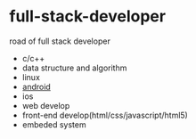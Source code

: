 # full-stack-developer
road of full stack developer
- c/c++
- data structure and algorithm
- linux
- [android](android_skill_tree)
- ios
- web develop
- front-end develop(html/css/javascript/html5)
- embeded system


